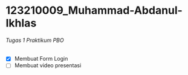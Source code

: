 # 123210009_Muhammad-Abdanul-Ikhlas

###### Tugas 1 Praktikum PBO 

* [x] Membuat Form Login
* [ ] Membuat video presentasi 
